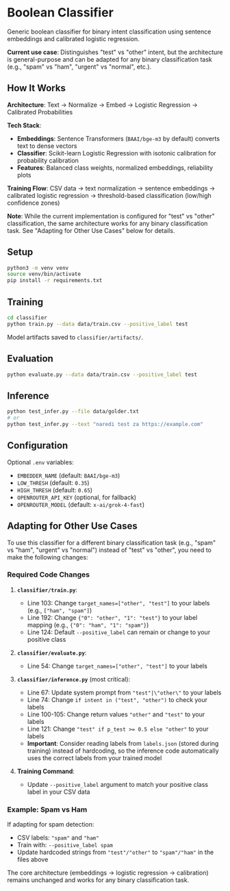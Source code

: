 # Boolean Classifier

Generic boolean classifier for binary intent classification using sentence embeddings and calibrated logistic regression.

**Current use case**: Distinguishes "test" vs "other" intent, but the architecture is general-purpose and can be adapted for any binary classification task (e.g., "spam" vs "ham", "urgent" vs "normal", etc.).

## How It Works

**Architecture**: Text → Normalize → Embed → Logistic Regression → Calibrated Probabilities

**Tech Stack**:
- **Embeddings**: Sentence Transformers (`BAAI/bge-m3` by default) converts text to dense vectors
- **Classifier**: Scikit-learn Logistic Regression with isotonic calibration for probability calibration
- **Features**: Balanced class weights, normalized embeddings, reliability plots

**Training Flow**: CSV data → text normalization → sentence embeddings → calibrated logistic regression → threshold-based classification (low/high confidence zones)

**Note**: While the current implementation is configured for "test" vs "other" classification, the same architecture works for any binary classification task. See "Adapting for Other Use Cases" below for details.

## Setup

```bash
python3 -m venv venv
source venv/bin/activate
pip install -r requirements.txt
```

## Training

```bash
cd classifier
python train.py --data data/train.csv --positive_label test
```

Model artifacts saved to `classifier/artifacts/`.

## Evaluation

```bash
python evaluate.py --data data/train.csv --positive_label test
```

## Inference

```bash
python test_infer.py --file data/golder.txt
# or
python test_infer.py --text "naredi test za https://example.com"
```

## Configuration

Optional `.env` variables:
- `EMBEDDER_NAME` (default: `BAAI/bge-m3`)
- `LOW_THRESH` (default: `0.35`)
- `HIGH_THRESH` (default: `0.65`)
- `OPENROUTER_API_KEY` (optional, for fallback)
- `OPENROUTER_MODEL` (default: `x-ai/grok-4-fast`)

## Adapting for Other Use Cases

To use this classifier for a different binary classification task (e.g., "spam" vs "ham", "urgent" vs "normal") instead of "test" vs "other", you need to make the following changes:

### Required Code Changes

1. **`classifier/train.py`**:
   - Line 103: Change `target_names=["other", "test"]` to your labels (e.g., `["ham", "spam"]`)
   - Line 192: Change `{"0": "other", "1": "test"}` to your label mapping (e.g., `{"0": "ham", "1": "spam"}`)
   - Line 124: Default `--positive_label` can remain or change to your positive class

2. **`classifier/evaluate.py`**:
   - Line 54: Change `target_names=["other", "test"]` to your labels

3. **`classifier/inference.py`** (most critical):
   - Line 67: Update system prompt from `"test"|\"other\"` to your labels
   - Line 74: Change `if intent in ("test", "other")` to check your labels
   - Line 100-105: Change return values `"other"` and `"test"` to your labels
   - Line 121: Change `"test" if p_test >= 0.5 else "other"` to your labels
   - **Important**: Consider reading labels from `labels.json` (stored during training) instead of hardcoding, so the inference code automatically uses the correct labels from your trained model

4. **Training Command**:
   - Update `--positive_label` argument to match your positive class label in your CSV data

### Example: Spam vs Ham

If adapting for spam detection:
- CSV labels: `"spam"` and `"ham"`
- Train with: `--positive_label spam`
- Update hardcoded strings from `"test"/"other"` to `"spam"/"ham"` in the files above

The core architecture (embeddings → logistic regression → calibration) remains unchanged and works for any binary classification task.